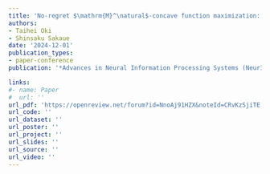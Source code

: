 ```yaml
---
title: 'No-regret $\mathrm{M}^\natural$-concave function maximization: Stochastic bandit algorithms and NP-hardness of adversarial full-information setting'
authors:
- Taihei Oki
- Shinsaku Sakaue
date: '2024-12-01'
publication_types:
- paper-conference
publication: '*Advances in Neural Information Processing Systems (NeurIPS)*'

links:
#- name: Paper
#  url: ''
url_pdf: 'https://openreview.net/forum?id=NnoAj91HZX&noteId=CRvKzSjiTE'
url_code: ''
url_dataset: ''
url_poster: ''
url_project: ''
url_slides: ''
url_source: ''
url_video: ''
---
```

